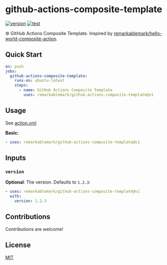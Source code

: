 # github-actions-composite-template

[![version](https://badgen.net/github/release/remarkablemark/github-actions-composite-template)](https://github.com/remarkablemark/github-actions-composite-template/releases)
[![test](https://github.com/remarkablemark/github-actions-composite-template/actions/workflows/test.yml/badge.svg)](https://github.com/remarkablemark/github-actions-composite-template/actions/workflows/test.yml)

:gear: GitHub Actions Composite Template. Inspired by [remarkablemark/hello-world-composite-action](https://github.com/remarkablemark/hello-world-composite-action).

## Quick Start

```yaml
on: push
jobs:
  github-actions-composite-template:
    runs-on: ubuntu-latest
    steps:
      - name: GitHub Actions Composite Template
        uses: remarkablemark/github-actions-composite-template@v1
```

## Usage

See [action.yml](action.yml)

**Basic:**

```yaml
- uses: remarkablemark/github-actions-composite-template@v1
```

## Inputs

### `version`

**Optional**: The version. Defaults to `1.2.3`:

```yaml
- uses: remarkablemark/github-actions-composite-template@v1
  with:
    version: 1.2.3
```

## Contributions

Contributions are welcome!

## License

[MIT](LICENSE)

